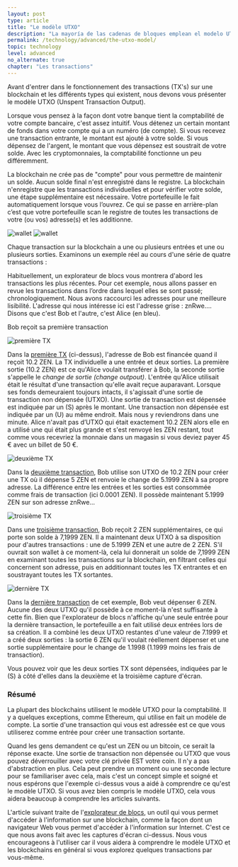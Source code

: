 ```yaml
---
layout: post
type: article
title: "Le modèle UTXO"
description: "La mayoría de las cadenas de bloques emplean el modelo UTXO (Unspent Transaction Output) para rastrear los fondos de un usuario. Aquí explicaremos cómo funciona."
permalink: /technology/advanced/the-utxo-model/
topic: technology
level: advanced
no_alternate: true
chapter: "Les transactions"
---
```


Avant d'entrer dans le fonctionnement des transactions (TX's) sur une blockchain et les différents types qui existent, nous devons vous présenter le modèle UTXO (Unspent Transaction Output).

Lorsque vous pensez à la façon dont votre banque tient la comptabilité de votre compte bancaire, c'est assez intuitif. Vous détenez un certain montant de fonds dans votre compte qui a un numéro (de compte). Si vous recevez une transaction entrante, le montant est ajouté à votre solde. Si vous dépensez de l'argent, le montant que vous dépensez est soustrait de votre solde. Avec les cryptomonnaies, la comptabilité fonctionne un peu différemment.

La blockchain ne crée pas de "compte" pour vous permettre de maintenir un solde. Aucun solde final n'est enregistré dans le registre. La blockchain n'enregistre que les transactions individuelles et pour vérifier votre solde, une étape supplémentaire est nécessaire. Votre portefeuille le fait automatiquement lorsque vous l’ouvrez. Ce qui se passe en arrière-plan c’est que votre portefeuille scan le registre de toutes les transactions de votre (ou vos) adresse(s) et les additionne.

![wallet](/assets/post_files/technology/advanced/4.1-the-utxo-model/wallet_balance_Int_M.jpg)
![wallet](/assets/post_files/technology/advanced/4.1-the-utxo-model/wallet_balance_Int_M.jpg)

Chaque transaction sur la blockchain a une ou plusieurs entrées et une ou plusieurs sorties. Examinons un exemple réel au cours d'une série de quatre transactions :

Habituellement, un explorateur de blocs vous montrera d'abord les transactions les plus récentes. Pour cet exemple, nous allons passer en revue les transactions dans l’ordre dans lequel elles se sont passé; chronologiquement. Nous avons raccourci les adresses pour une meilleure lisibilité. L'adresse qui nous intéresse ici est l'adresse grise : znRwe.... Disons que c'est Bob et l'autre, c'est Alice (en bleu).

Bob reçoit sa première transaction

![première TX](/assets/post_files/technology/advanced/4.1-the-utxo-model/TX1.png)

Dans la [première TX](https://explorer.zensystem.io/tx/bbbd1fb01998eec8c3ca99236f9b6a2c92e12533ab3e15b7544dcd3228988c34) (ci-dessus), l'adresse de Bob est financée quand il reçoit 10.2 ZEN. La TX individuelle a une entrée et deux sorties. La première sortie (10.2 ZEN) est ce qu'Alice voulait transférer à Bob, la seconde sortie s'appelle le _change de sortie (change outpout)_. L'entrée qu'Alice utilisait était le résultat d'une transaction qu'elle avait reçue auparavant. Lorsque ses fonds demeuraient toujours intacts, il s'agissait d'une sortie de transaction non dépensée (UTXO). Une sortie de transaction est dépensée est indiquée par un (S) après le montant. Une transaction non dépensée est indiquée par un (U) au même endroit. Mais nous y reviendrons dans une minute. Alice n'avait pas d’UTXO qui était exactement 10.2 ZEN alors elle en a utilisé une qui était plus grande et s'est renvoyé les ZEN restant, tout comme vous recevriez la monnaie dans un magasin si vous deviez payer 45 € avec un billet de 50 €.

![deuxième TX](/assets/post_files/technology/advanced/4.1-the-utxo-model/TX2.png)

Dans la [deuxième transaction](https://explorer.zensystem.io/tx/62be1b18d6048194fc45209dc727fa932ab4a426072372f6d8cf537fe1f221ee), Bob utilise son UTXO de 10.2 ZEN pour créer une TX où il dépense 5 ZEN et renvoie le change de 5.1999 ZEN à sa propre adresse. La différence entre les entrées et les sorties est consommée comme frais de transaction (ici 0.0001 ZEN). Il possède maintenant 5.1999 ZEN sur son adresse znRwe...

![troisième TX](/assets/post_files/technology/advanced/4.1-the-utxo-model/TX3.png)

Dans une [troisième transaction](https://explorer.zensystem.io/tx/315a5e96d92cb19e7529a78e05bcfc3ffb3b5f1fdeaf2b22c582663464219c27), Bob reçoit 2 ZEN supplémentaires, ce qui porte son solde à 7,1999 ZEN. Il a maintenant deux UTXO à sa disposition pour d'autres transactions : une de 5.1999 ZEN et une autre de 2 ZEN. S'il ouvrait son wallet à ce moment-là, cela lui donnerait un solde de 7,1999 ZEN en examinant toutes les transactions sur la blockchain, en filtrant celles qui concernent son adresse, puis en additionnant toutes les TX entrantes et en soustrayant toutes les TX sortantes.

![dernière TX](/assets/post_files/technology/advanced/4.1-the-utxo-model/TX4.png)

Dans la [dernière transaction](https://explorer.zensystem.io/tx/14f8bc13c9d125558830e4c1cdc5c8bea6d01d224ced153c234471f107d63aa1) de cet exemple, Bob veut dépenser 6 ZEN. Aucune des deux UTXO qu'il possède à ce moment-là n'est suffisante à cette fin. Bien que l'explorateur de blocs n'affiche qu'une seule entrée pour la dernière transaction, le portefeuille a en fait utilisé deux entrées lors de sa création. Il a combiné les deux UTXO restantes d'une valeur de 7.1999 et a créé deux sorties : la sortie 6 ZEN qu'il voulait réellement dépenser et une sortie supplémentaire pour le change de 1.1998 (1.1999 moins les frais de transaction).

Vous pouvez voir que les deux sorties TX sont dépensées, indiquées par le (S) à côté d'elles dans la deuxième et la troisième capture d'écran.

### Résumé

La plupart des blockchains utilisent le modèle UTXO pour la comptabilité. Il y a quelques exceptions, comme Ethereum, qui utilise en fait un modèle de compte. La sortie d'une transaction qui vous est adressée est ce que vous utiliserez comme entrée pour créer une transaction sortante.

Quand les gens demandent ce qu'est un ZEN ou un bitcoin, ce serait la réponse exacte. Une sortie de transaction non dépensée ou UTXO que vous pouvez déverrouiller avec votre clé privée EST votre coin. Il n'y a pas d'abstraction en plus. Cela peut prendre un moment ou une seconde lecture pour se familiariser avec cela, mais c'est un concept simple et soigné et nous espérons que l'exemple ci-dessus vous a aidé à comprendre ce qu'est le modèle UTXO. Si vous avez bien compris le modèle UTXO, cela vous aidera beaucoup à comprendre les articles suivants.

L'article suivant traite de l'[explorateur de blocs](https://academy.horizen.io/fr/technology/advanced/block-explorer-continued/), un outil qui vous permet d'accéder à l'information sur une blockchain, comme la façon dont un navigateur Web vous permet d'accéder à l'information sur Internet. C'est ce que nous avons fait avec les captures d'écran ci-dessus. Nous vous encourageons à l'utiliser car il vous aidera à comprendre le modèle UTXO et les blockchains en général si vous explorez quelques transactions par vous-même.
